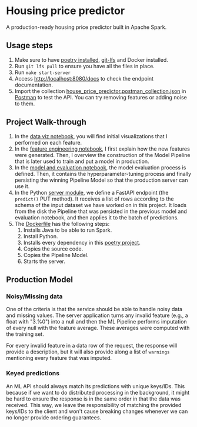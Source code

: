 # Housing price predictor

A production-ready housing price predictor built in Apache Spark.

## Usage steps

1. Make sure to have [poetry installed](https://python-poetry.org/docs/), [git-lfs](https://git-lfs.com/) and Docker installed.
2. Run `git lfs pull` to ensure you have all the files in place.
3. Run `make start-server`
4. Access [http://localhost:8080/docs](http://localhost:8080/docs) to check the endpoint documentation.
5. Import the collection [house_price_predictor.postman_collection.json](house_price_predictor.postman_collection.json) in [Postman](https://www.postman.com/) to test the API. You can try removing features or adding noise to them.

## Project Walk-through

1. In the [data viz notebook](00_data_viz.ipynb), you will find initial visualizations that I performed on each feature.
2. In the [feature engineering notebook](01_feat_eng.ipynb), I first explain how the new features were generated. Then, I overview the construction of the Model Pipeline that is later used to train and put a model in production.
3. In the [model and evaluation notebook](02_model_and_eval.ipynb), the model evaluation process is defined. Then, it contains the hyperparameter-tuning process and finally persisting the winning Pipeline Model so that the production server can use it.
4. In the Python [server module](house_price_predictor/server/main.py), we define a FastAPI endpoint (the `predict()` PUT method). It receives a list of rows according to the schema of the input dataset we have worked on in this project. It loads from the disk the Pipeline that was persisted in the previous model and evaluation notebook, and then applies it to the batch of predictions.
5. The [Dockerfile](Dockerfile) has the following steps:
   1. Installs Java to be able to run Spark.
   2. Install Python.
   3. Installs every dependency in this [poetry project](pyproject.toml).
   4. Copies the source code.
   5. Copies the Pipeline Model.
   6. Starts the server.

## Production Model

### Noisy/Missing data

One of the criteria is that the service should be able to handle noisy data and missing values.
The server application turns any invalid feature (e.g., a float with "3.%0") into a null and then the ML Pipeline performs imputation of every null with the feature average.
These averages were computed with the training set.

For every invalid feature in a data row of the request, the response will provide a description, but it will also provide along a list of `warnings` mentioning every feature that was imputed.

### Keyed predictions

An ML API should always match its predictions with unique keys/IDs.
This because if we want to do distributed processing in the background, it might be hard to ensure the response is in the same order in that the data was received.
This way, we leave the responsibility of matching the provided keys/IDs to the client and won't cause breaking changes whenever we can no longer provide ordering guarantees.
